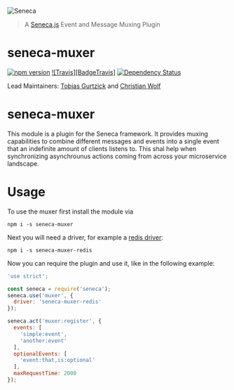 ![Seneca](http://senecajs.org/files/assets/seneca-logo.png)
> A [Seneca.js](http://senecajs.org) Event and Message Muxing Plugin

# seneca-muxer
[![npm version][npm-badge]][npm-url]
[![Travis][BadgeTravis]][Travis]
[![Dependency Status][david-badge]][david-url]

Lead Maintainers: [Tobias Gurtzick](https://github.com/wzrdtales) and [Christian Wolf](https://github.com/chris-wolf)

# seneca-muxer

This module is a plugin for the Seneca framework. It provides muxing capabilities to combine different
messages and events into a single event that an indefinite amount of clients listens to. This shal help
when synchronizing asynchrounus actions coming from across your microservice landscape.

# Usage

To use the muxer first install the module via

    npm i -s seneca-muxer

Next you will need a driver, for example a  [redis driver](https://github.com/chris-wolf/seneca-muxer-redis):

    npm i -s seneca-muxer-redis

Now you can require the plugin and use it, like in the following example:

```javascript
'use strict';

const seneca = require('seneca');
seneca.use('muxer', {
  driver: 'seneca-muxer-redis'
});

seneca.act('muxer:register', {
  events: [
    'simple:event',
    'another:event'
  ],
  optionalEvents: [
    'event:that,is:optional'
  ],
  maxRequestTime: 2000
});
```

[npm-badge]: https://badge.fury.io/js/seneca-muxer.svg
[npm-url]: https://badge.fury.io/js/seneca-muxer
[david-badge]: https://david-dm.org/wzrdtales/seneca-muxer.svg
[david-url]: https://david-dm.org/wzrdtales/seneca-muxer
[Travis]: https://travis-ci.org/wzrdtales/seneca-muxer?branch=master
